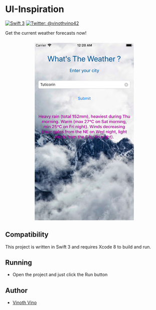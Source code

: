 # UI-Inspiration

[![Swift 3](https://img.shields.io/badge/Swift-3.0-orange.svg?style=flat)](https://swift.org)
[![Twitter: @vinothvino42](https://img.shields.io/badge/Contact-Twitter-blue.svg?style=flat)](https://twitter.com/vinothvino42)

Get the current weather forecasts now!

<h3 align="center">
<img src="screenshots.png" alt="Screenshot of Weather app" />
</h3>

## Compatibility

This project is written in Swift 3 and requires Xcode 8 to build and run.

## Running

 * Open the project and just click the Run button

## Author

* [Vinoth Vino](https://twitter.com/vinothvino42)
